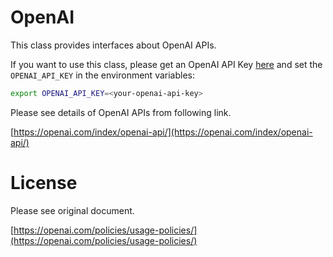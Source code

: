 # <b>OpenAI</b>

This class provides interfaces about OpenAI APIs.

If you want to use this class, please get an OpenAI API Key [here](https://openai.com/index/openai-api/) and set the `OPENAI_API_KEY` in the environment variables:
  ```bash
  export OPENAI_API_KEY=<your-openai-api-key>
  ```

Please see details of OpenAI APIs from following link.

[https://openai.com/index/openai-api/](https://openai.com/index/openai-api/)

# License

Please see original document.

[https://openai.com/policies/usage-policies/](https://openai.com/policies/usage-policies/)